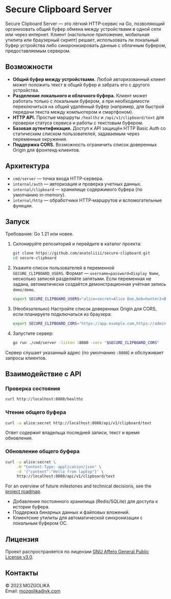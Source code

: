 # Secure Clipboard Server

Secure Clipboard Server — это лёгкий HTTP‑сервис на Go, позволяющий организовать общий буфер обмена между устройствами в одной сети или через интернет. Клиент (настольное приложение, мобильная утилита или браузерный скрипт) решает, использовать ли локальный буфер устройства либо синхронизировать данные с облачным буфером, предоставляемым сервером.

## Возможности

- **Общий буфер между устройствами.** Любой авторизованный клиент может положить текст в общий буфер и забрать его с другого устройства.
- **Разделение локального и облачного буфера.** Клиент может работать только с локальным буфером, а при необходимости переключиться на общий удалённый буфер (например, для быстрой передачи текста между компьютером и смартфоном).
- **HTTP API.** Простые маршруты `/healthz` и `/api/v1/clipboard/text` для проверки статуса сервиса и работы с текстовым буфером.
- **Базовая аутентификация.** Доступ к API защищён HTTP Basic Auth со статическим списком пользователей, задаваемым через переменные окружения.
- **Поддержка CORS.** Возможность ограничить список доверенных Origin для фронтенд‑клиентов.

## Архитектура

- `cmd/server` — точка входа HTTP‑сервера.
- `internal/auth` — авторизация и проверка учетных данных.
- `internal/clipboard` — хранилище содержимого буфера (по умолчанию in-memory).
- `internal/http` — обработчики HTTP‑маршрутов и вспомогательные функции.

## Запуск

Требования: Go 1.21 или новее.

1. Склонируйте репозиторий и перейдите в каталог проекта:
   ```bash
   git clone https://github.com/anatoliiii/secure-clipboard.git
   cd secure-clipboard
   ```
2. Укажите список пользователей в переменной `SECURE_CLIPBOARD_USERS`. Формат — `username=password=Display Name`, несколько записей разделяйте запятыми. Если переменная не задана, автоматически создаётся демонстрационная учётная запись `demo/demo`.
   ```bash
   export SECURE_CLIPBOARD_USERS="alice=secret=Alice Doe,bob=hunter2=Bob Smith"
   ```
3. (Необязательно) Настройте список доверенных Origin для CORS, если планируете подключаться из браузера:
   ```bash
   export SECURE_CLIPBOARD_CORS="https://app.example.com,https://admin.example.com"
   ```
4. Запустите сервер:
   ```bash
   go run ./cmd/server -listen :8080 -cors "$SECURE_CLIPBOARD_CORS"
   ```

Сервер слушает указанный адрес (по умолчанию `:8080`) и обслуживает запросы клиентов.

## Взаимодействие с API

### Проверка состояния
```bash
curl http://localhost:8080/healthz
```

### Чтение общего буфера
```bash
curl -u alice:secret http://localhost:8080/api/v1/clipboard/text
```

Ответ содержит владельца последней записи, текст и время обновления.

### Обновление общего буфера
```bash
curl -u alice:secret \
     -H "Content-Type: application/json" \
     -d '{"content":"Hello from laptop"}' \
     http://localhost:8080/api/v1/clipboard/text
```

For an overview of future milestones and technical decisions, see the [project roadmap](docs/roadmap.md).


- Добавление постоянного хранилища (Redis/SQLite) для доступа к истории буфера.
- Поддержка бинарных данных и файловых вложений.
- Клиентские утилиты для автоматической синхронизации с локальным буфером ОС.

## Лицензия

Проект распространяется по лицензии [GNU Affero General Public License v3.0](LICENSE).

## Контакты

© 2023 MOZGOLIKA  \
Email: mozgolika@vk.com

